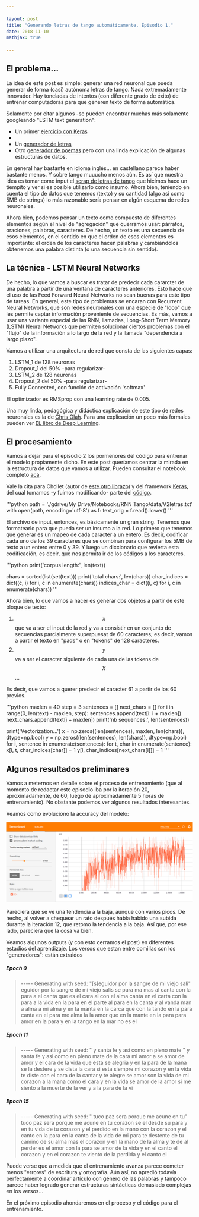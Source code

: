 ```yaml
---

layout: post
title: "Generando letras de tango automáticamente. Episodio 1."
date: 2018-11-10
mathjax: true

---
```


## El problema...

La idea de este post es simple: generar una red neuronal que pueda generar de forma (casi) autónoma letras de tango. Nada extremadamente innovador. Hay toneladas de intentos (con diferente grado de éxito) de entrenar computadoras para que generen texto de forma automática.

Solamente por citar algunos -se pueden encontrar muchas más solamente googleando "LSTM text generation":

- Un primer [ejercicio con Keras](https://machinelearningmastery.com/text-generation-lstm-recurrent-neural-networks-python-keras/)
- [](https://medium.freecodecamp.org/applied-introduction-to-lstms-for-text-generation-380158b29fb3)
- Un [generador de letras](https://medium.com/coinmonks/word-level-lstm-text-generator-creating-automatic-song-lyrics-with-neural-networks-b8a1617104fb)
- Otro [generador de poemas](https://www.analyticsvidhya.com/blog/2018/03/text-generation-using-python-nlp/) pero con una linda explicación de algunas estructuras de datos.

En general hay bastante en idioma inglés... en castellano parece haber bastante menos. Y sobre tango muuucho menos aún. Es así que nuestra idea es tomar como input el [scrap de letras de tango](https://github.com/gefero/tango_scrap) que hicimos hace un tiempito y ver si es posible utilizarlo como insumo. Ahora bien, teniendo en cuenta el tipo de datos que tenemos (texto) y su cantidad (algo así como 5MB de strings) lo más razonable sería pensar en algún esquema de redes neuronales.

Ahora bien, podemos pensar un texto como compuesto de diferentes elementos según el nivel de "agregación" que querramos usar: párrafos, oraciones, palabras, caracteres. De hecho, un texto es una secuencia de esos elementos, en el sentido en que el orden de esos elementos es importante: el orden de los caracteres hacen palabras y cambiándolos obtenemos una palabra distinta (o una secuencia sin sentido).


## La técnica - LSTM Neural Networks

De hecho, lo que vamos a buscar es tratar de predecir cada cararcter de una palabra a partir de una ventana de caracteres anteriores. Esto hace que el uso de las Feed Forward Neural Networks no sean buenas para este tipo de tareas. En general, este tipo de problemas se encaran con Recurrent Neural Networks, que son redes neuronales con una especie de "loop" que les permite captar información proveniente de secuencias. Es más, vamos a usar una variante especial de las RNN, llamadas, Long-Short Term Memory (LSTM) Neural Networks que permiten solucionar ciertos problemas con el "flujo" de la información a lo largo de la red y la llamada "dependencia a largo plazo".

Vamos a utilizar una arquitectura de red que consta de las siguientes capas:

1. LSTM_1 de 128 neuronas
2. Dropout_1 del 50% -para regularizar-
3. LSTM_2 de 128 neuronas
4. Dropout_2 del 50% -para regularizar-
5. Fully Connected, con función de activación 'softmax'

El optimizador es RMSprop con una learning rate de 0.005.

Una muy linda, pedagógica y didáctica explicación de este tipo de redes neuronales
es la de [Chris Olah](http://colah.github.io/posts/2015-08-Understanding-LSTMs/). Para una explicación un poco más formales pueden ver [EL libro de Deep Learning](https://www.deeplearningbook.org/).


## El procesamiento

Vamos a dejar para el episodio 2 los pormenores del código para entrenar el modelo propiamente dicho.
En este post queríamos centrar la mirada en la estructura de datos que vamos a utilizar. Pueden consultar el notebook completo [acá](https://colab.research.google.com/drive/1mB01KCbzBkY53vaCrch7uv1F6ReKCaMm).

Vale la cita para Chollet (autor de [este otro librazo]()) y del framework [Keras](https://keras.io/), del cual tomamos -y fuimos modificando- parte del [código](https://github.com/keras-team/keras/blob/master/examples/lstm_text_generation.py).

'''python
path = './gdrive/My Drive/Notebooks/RNN Tango/data/V2letras.txt'
with open(path, encoding='utf-8') as f:
    text_orig = f.read().lower()
'''

El archivo de input, entonces, es básicamente un gran string.  Tenemos que formatearlo para que pueda ser un insumo a la red. Lo primero que tenemos que generar es un mapeo de cada caracter a un entero. Es decir, codificar cada uno de los 39 caracteres que se combinan para configurar los 5MB de texto a un entero entre 0 y 39. Y luego un diccionario que revierta esta codificación, es decir, que nos permita ir de los códigos a los caracteres.

'''python
print('corpus length:', len(text))

chars = sorted(list(set(text)))
print('total chars:', len(chars))
char_indices = dict((c, i) for i, c in enumerate(chars))
indices_char = dict((i, c) for i, c in enumerate(chars))
'''

Ahora bien, lo que vamos a hacer es generar dos objetos a partir de este bloque de texto:

1. $$x$$ que va a ser el input de la red y va a consistir en un conjunto de secuencias parcialmente superpuesat de 60 caracteres; es decir, vamos a partir el texto en "pads" o en "tokens" de 128 caracteres.
2. $$y$$ va a ser el caracter siguiente de cada una de las tokens de $$X$$...

Es decir, que vamos a querer predecir el caracter 61 a partir de los 60 previos.

'''python
maxlen = 40
step = 3
sentences = []
next_chars = []
for i in range(0, len(text) - maxlen, step):
    sentences.append(text[i: i + maxlen])
    next_chars.append(text[i + maxlen])
print('nb sequences:', len(sentences))

print('Vectorization...')
x = np.zeros((len(sentences), maxlen, len(chars)), dtype=np.bool)
y = np.zeros((len(sentences), len(chars)), dtype=np.bool)
for i, sentence in enumerate(sentences):
    for t, char in enumerate(sentence):
        x[i, t, char_indices[char]] = 1
    y[i, char_indices[next_chars[i]]] = 1
'''

## Algunos resultados preliminares

Vamos a meternos en detalle sobre el proceso de entrenamiento (que al momento de redactar este episodio iba por la iteración 20, aproximadamente, de 60, luego de aproximadamente 5 horas de entrenamiento). No obstante podemos ver algunos resultados interesantes.

Veamos como evolucionó la accuracy del modelo:

![](./_files/LSTM_tango_acc.png)

Pareciera que se ve una tendencia a la baja, aunque con varios picos. De hecho, al volver a chequear un rato después había habido una subida durante la iteración 12, que retomo la tendencia a la baja. Así que, por ese lado, pareciera que la cosa va bien.

Veamos algunos outputs (y con esto cerramos el post) en diferentes estadíos del aprendizaje. Los versos que estan entre comillas son los "generadores": están extraidos

##### Epoch 0

> ----- Generating with seed: "[s]eguidor  por la sangre de mi viejo sali"
eguidor
 por la sangre de mi viejo salis
 se para ma mas al canta
 con la para a el canta
 que es el cara
 al con el alma
 canta en el carta
 con la para a la vida
 en la para en el parte
 al para en la canta
 y al vanda man a alma
 a mi alma
 y en la manta en la carca
 que con la tando en la para
 canta en el para
 me alma la la amor
 que en la mante en la para
 para amor en la para
 y en la tango en la mar
 no es el

##### Epoch 11
> ----- Generating with seed: " y santa fe
 y asi como en pleno mate
"
 y santa fe
 y asi como en pleno mate
 de la cara mi amor
 a se amor de amor
 y el cara de la vida
 que esta se alegria
 y en la para
 de la mana
 se la destere
 y se dista la cara
 si esta siempre mi corazon
 y en la vida te diste
 con el cara de la cantar
 y te alegre se amor
 son la vida de mi corazon
 a la mana como el cara
 y en la vida
 se amor de la amor
 si me siento a la muerte de la ver
 y a la para de la vi


##### Epoch 15
> ----- Generating with seed: " tuco paz
 sera porque me acune
 en tu"
 tuco paz
 sera porque me acune
 en tu corazon
 se el desde su para
 y en tu vida de tu corazon
 y el perdido en la mano
 con la corazon
 y el canto en la para
 en la canto de la vida
 de mi para
 te destente de tu camino
 de su alma mas el corazon
 y en la mano de la alma
 y te de al perder
 es el amor
 con la para
 se amor de la vida
 y en el canto el corazon
 y en el corazon
 te viento de la perdida
 y el canto el

Puede verse que a medida que el entrenamiento avanza parece cometer menos "errores" de escritura y ortografía. Aún así, no apredió todavía perfectamente a coordinar artículo con género de las palabras y tampoco parece haber logrado generar estructuras sintácticas demasiado complejas en los versos...

En el próximo episodio ahondaremos en el proceso y el código para el entrenamiento.
